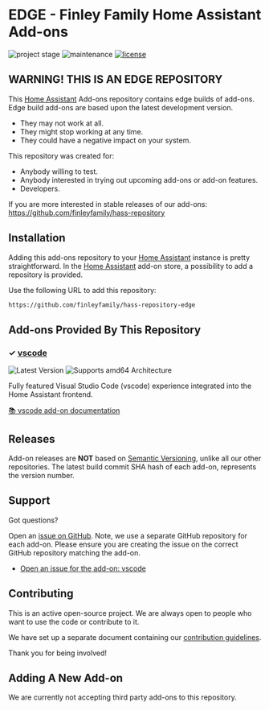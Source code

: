 # EDGE - Finley Family Home Assistant Add-ons

![project stage][project-stage-shield]
![maintenance][maintenance-shield]
[![license][license-shield]](./LICENSE)

## WARNING! THIS IS AN EDGE REPOSITORY

This [Home Assistant] Add-ons repository contains edge builds of add-ons.
Edge build add-ons are based upon the latest development version.

- They may not work at all.
- They might stop working at any time.
- They could have a negative impact on your system.

This repository was created for:

- Anybody willing to test.
- Anybody interested in trying out upcoming add-ons or add-on features.
- Developers.

If you are more interested in stable releases of our add-ons: <https://github.com/finleyfamily/hass-repository>

## Installation

Adding this add-ons repository to your [Home Assistant] instance is pretty straightforward.
In the [Home Assistant] add-on store, a possibility to add a repository is provided.

Use the following URL to add this repository:

```txt
https://github.com/finleyfamily/hass-repository-edge
```

## Add-ons Provided By This Repository

### &#10003; [vscode][addon-vscode]

![Latest Version][vscode-version-shield]
![Supports amd64 Architecture][vscode-amd64-shield]

Fully featured Visual Studio Code (vscode) experience integrated into the Home Assistant frontend.

[:books: vscode add-on documentation][addon-doc-vscode]

## Releases

Add-on releases are **NOT** based on [Semantic Versioning][semver], unlike all our other repositories.
The latest build commit SHA hash of each add-on, represents the version number.

## Support

Got questions?

Open an [issue on GitHub][issues].
Note, we use a separate GitHub repository for each add-on.
Please ensure you are creating the issue on the correct GitHub repository matching the add-on.

- [Open an issue for the add-on: vscode][vscode-issue]

## Contributing

This is an active open-source project.
We are always open to people who want to use the code or contribute to it.

We have set up a separate document containing our [contribution guidelines](CONTRIBUTING.md).

Thank you for being involved!

## Adding A New Add-on

We are currently not accepting third party add-ons to this repository.

[addon-vscode]: https://github.com/finleyfamily/hass-addon-vscode/tree/4129ee7
[addon-doc-vscode]: https://github.com/finleyfamily/hass-addon-vscode/blob/4129ee7/README.md
[vscode-issue]: https://github.com/finleyfamily/hass-addon-vscode/issues
[vscode-version-shield]: https://img.shields.io/badge/version-4129ee7-blue.svg
[vscode-aarch64-shield]: https://img.shields.io/badge/aarch64-no-red.svg
[vscode-amd64-shield]: https://img.shields.io/badge/amd64-yes-green.svg
[vscode-armhf-shield]: https://img.shields.io/badge/armhf-no-red.svg
[vscode-armv7-shield]: https://img.shields.io/badge/armv7-no-red.svg
[vscode-i386-shield]: https://img.shields.io/badge/i386-no-red.svg
[home assistant]: https://www.home-assistant.io/
[issues]: https://github.com/finleyfamily/hass-repository-edge/issues
[license-shield]: https://img.shields.io/github/license/finleyfamily/hass-repository-edge.svg
[maintenance-shield]: https://img.shields.io/maintenance/yes/2024.svg
[project-stage-shield]: https://img.shields.io/badge/project%20stage-experimental-yellow.svg
[semver]: http://semver.org/spec/v2.0.0.html
